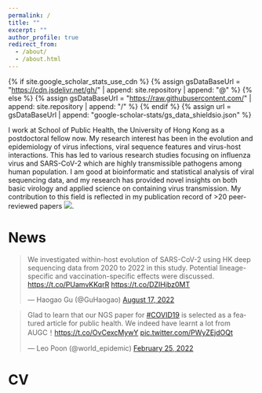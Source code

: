 ```yaml
---
permalink: /
title: ""
excerpt: ""
author_profile: true
redirect_from: 
  - /about/
  - /about.html
---
```


{% if site.google_scholar_stats_use_cdn %}
{% assign gsDataBaseUrl = "https://cdn.jsdelivr.net/gh/" | append: site.repository | append: "@" %}
{% else %}
{% assign gsDataBaseUrl = "https://raw.githubusercontent.com/" | append: site.repository | append: "/" %}
{% endif %}
{% assign url = gsDataBaseUrl | append: "google-scholar-stats/gs_data_shieldsio.json" %}

<span class='anchor' id='about-me'></span>

I work at School of Public Health, the University of Hong Kong as a postdoctoral fellow now. My research interest has been in the evolution and epidemiology of virus infections, viral sequence features and virus-host interactions. This has led to various research studies focusing on influenza virus and SARS-CoV-2 which are highly transmissible pathogens among human population. I am good at bioinformatic and statistical analysis of viral sequencing data, and my research has provided novel insights on both basic virology and applied science on containing virus transmission. My contribution to this field is reflected in my publication record of >20 peer-reviewed papers <a href='https://scholar.google.com/citations?user=sie-ZJkAAAAJ'><img src="https://img.shields.io/endpoint?url={{ url | url_encode }}&logo=Google%20Scholar&labelColor=f6f6f6&color=9cf&style=flat&label=citations"></a>.

# News
<blockquote class="twitter-tweet"><p lang="en" dir="ltr">We investigated within-host evolution of SARS-CoV-2 using HK deep sequencing data from 2020 to 2022 in this study. Potential lineage-specific and vaccination-specific effects were discussed. <a href="https://t.co/PUamvKKqrR">https://t.co/PUamvKKqrR</a> <a href="https://t.co/DZIHjbz0MT">https://t.co/DZIHjbz0MT</a></p>&mdash; Haogao Gu (@GuHaogao) <a href="https://twitter.com/GuHaogao/status/1559896855705632768?ref_src=twsrc%5Etfw">August 17, 2022</a></blockquote> <script async src="https://platform.twitter.com/widgets.js" charset="utf-8"></script>

<blockquote class="twitter-tweet"><p lang="en" dir="ltr">Glad to learn that our NGS paper for <a href="https://twitter.com/hashtag/COVID19?src=hash&amp;ref_src=twsrc%5Etfw">#COVID19</a> is selected as a featured article for public health. We indeed have learnt a lot from AUGC！<a href="https://t.co/OvCexcMywY">https://t.co/OvCexcMywY</a> <a href="https://t.co/PWyZEjdOQt">pic.twitter.com/PWyZEjdOQt</a></p>&mdash; Leo Poon (@world_epidemic) <a href="https://twitter.com/world_epidemic/status/1497195122127032334?ref_src=twsrc%5Etfw">February 25, 2022</a></blockquote> <script async src="https://platform.twitter.com/widgets.js" charset="utf-8"></script>

# CV
<object data="../files/CV/CV_2022_08_19.pdf" width="1000" height="618" type='application/pdf'></object>

